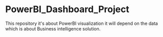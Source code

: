 # PowerBI_Dashboard_Project
This repository it's about PowerBI visualization it will depend on the data which is about Business intelligence solution.
